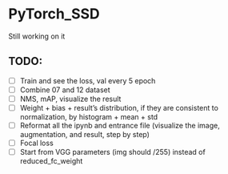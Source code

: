 ﻿# PyTorch_SSD
Still working on it

## TODO: 
- [ ] Train and see the loss, val every 5 epoch
- [ ] Combine 07 and 12 dataset
- [ ] NMS, mAP, visualize the result
- [ ] Weight + bias + result’s distribution, if they are consistent to normalization, by histogram + mean + std
- [ ] Reformat all the ipynb and entrance file (visualize the image, augmentation, and result, step by step)
- [ ] Focal loss
- [ ] Start from VGG parameters (img should /255) instead of reduced_fc_weight
